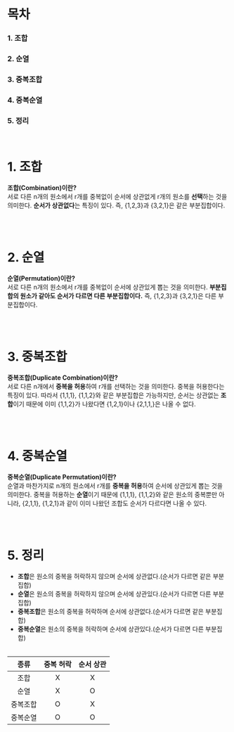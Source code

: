 
# 목차
<h3>1. 조합</h3>
<h3>2. 순열</h3>
<h3>3. 중복조합</h3>
<h3>4. 중복순열</h3>
<h3>5. 정리</h3>
</br>

# 1. 조합
**조합(Combination)이란?** </br>
서로 다른 n개의 원소에서 r개를 중복없이 순서에 상관없게 r개의 원소를 **선택**하는 것을 의미한다. **순서가 상관없다**는 특징이 있다. 즉, {1,2,3}과 {3,2,1}은 같은 부분집합이다.

</br></br>

# 2. 순열
**순열(Permutation)이란?** </br>
서로 다른 n개의 원소에서 r개를 중복없이 순서에 상관있게 뽑는 것을 의미한다. **부분집합의 원소가 같아도 순서가 다르면 다른 부분집합이다.** 즉, {1,2,3}과 {3,2,1}은 다른 부분집합이다.

</br></br>

# 3. 중복조합
**중복조합(Duplicate Combination)이란?** </br>
서로 다른 n개에서 **중복을 허용**하여 r개를 선택하는 것을 의미한다. 중복을 허용한다는 특징이 있다. 따라서 {1,1,1}, {1,1,2}와 같은 부분집합은 가능하지만, 순서는 상관없는 **조합**이기 때문에 이미 {1,1,2}가 나왔다면 {1,2,1}이나 {2,1,1,}은 나올 수 없다.

</br></br>

# 4. 중복순열
**중복순열(Duplicate Permutation)이란?** </br>
순열과 마찬가지로 n개의 원소에서 r개를 **중복을 허용**하여 순서에 상관있게 뽑는 것을 의미한다. 중복을 허용하는 **순열**이기 때문에 {1,1,1}, {1,1,2}와 같은 원소의 중복뿐만 아니라, {2,1,1}, {1,2,1}과 같이 이미 나왔던 조합도 순서가 다르다면 나올 수 있다.

</br></br>
# 5. 정리
* **조합**은 원소의 중복을 허락하지 않으며 순서에 상관없다.(순서가 다르면 같은 부분집합)</br>
* **순열**은 원소의 중복을 허락하지 않으며 순서에 상관있다.(순서가 다르면 다른 부분집합)</br>
* **중복조합**은 원소의 중복을 허락하며 순서에 상관없다.(순서가 다르면 같은 부분집합)</br>
* **중복순열**은 원소의 중복을 허락하며 순서에 상관있다.(순서가 다르면 다른 부분집합)</br></br>

| 종류 | 중복 허락 | 순서 상관|
|:----:|:---------:|:---------:|
|조합|X|X|
|순열|X|O|
|중복조합|O|X|
|중복순열|O|O|
